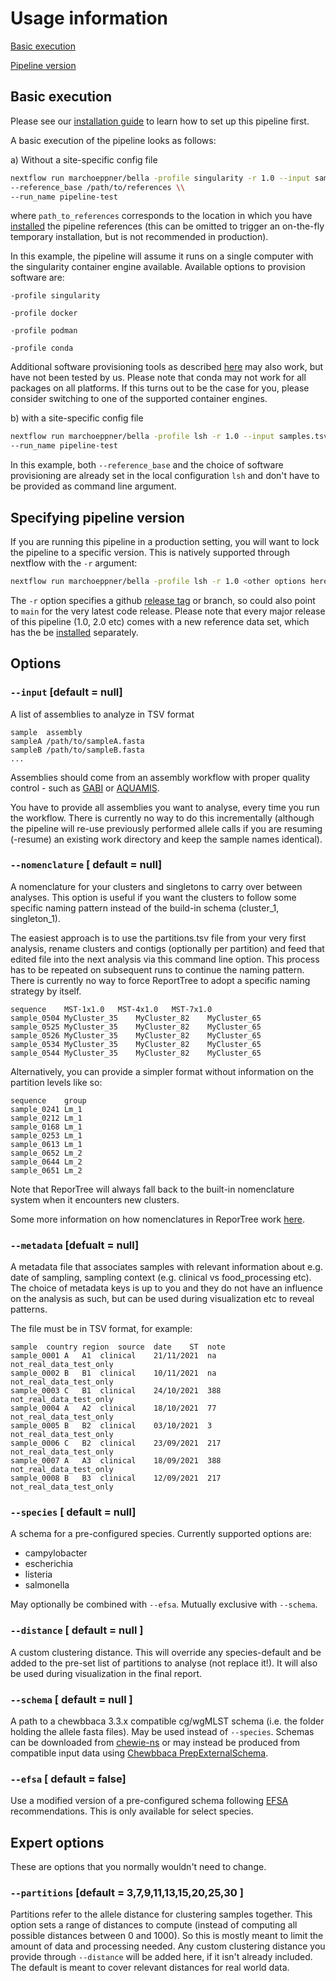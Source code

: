 # Usage information

[Basic execution](#basic-execution)

[Pipeline version](#specifying-pipeline-version)

## Basic execution

Please see our [installation guide](installation.md) to learn how to set up this pipeline first. 

A basic execution of the pipeline looks as follows:

a) Without a site-specific config file

```bash
nextflow run marchoeppner/bella -profile singularity -r 1.0 --input samples.tsv \\
--reference_base /path/to/references \\
--run_name pipeline-test
```

where `path_to_references` corresponds to the location in which you have [installed](installation.md) the pipeline references (this can be omitted to trigger an on-the-fly temporary installation, but is not recommended in production). 

In this example, the pipeline will assume it runs on a single computer with the singularity container engine available. Available options to provision software are:

`-profile singularity`

`-profile docker` 

`-profile podman` 

`-profile conda` 

Additional software provisioning tools as described [here](https://www.nextflow.io/docs/latest/container.html) may also work, but have not been tested by us. Please note that conda may not work for all packages on all platforms. If this turns out to be the case for you, please consider switching to one of the supported container engines. 

b) with a site-specific config file

```bash
nextflow run marchoeppner/bella -profile lsh -r 1.0 --input samples.tsv \\
--run_name pipeline-test 
```

In this example, both `--reference_base` and the choice of software provisioning are already set in the local configuration `lsh` and don't have to be provided as command line argument. 

## Specifying pipeline version

If you are running this pipeline in a production setting, you will want to lock the pipeline to a specific version. This is natively supported through nextflow with the `-r` argument:

```bash
nextflow run marchoeppner/bella -profile lsh -r 1.0 <other options here>
```

The `-r` option specifies a github [release tag](https://github.com/marchoeppner/bella/releases) or branch, so could also point to `main` for the very latest code release. Please note that every major release of this pipeline (1.0, 2.0 etc) comes with a new reference data set, which has the be [installed](installation.md) separately.

## Options

### `--input` [default = null]

A list of assemblies to analyze in TSV format

```TSV
sample  assembly
sampleA /path/to/sampleA.fasta
sampleB /path/to/sampleB.fasta
...
```

Assemblies should come from an assembly workflow with proper quality control - such as [GABI](https://github.com/bio-raum/gabi) or [AQUAMIS](https://gitlab.com/bfr_bioinformatics/AQUAMIS).

You have to provide all assemblies you want to analyse, every time you run the workflow. There is currently no way to do this incrementally (although the pipeline will re-use previously performed allele calls if you are resuming (-resume) an existing work directory and keep the sample names identical).

### `--nomenclature` [ default = null]

A nomenclature for your clusters and singletons to carry over between analyses. This option is useful if you want the clusters to follow some specific naming pattern instead of the build-in schema (cluster_1, singleton_1).

The easiest approach is to use the partitions.tsv file from your very first analysis, rename clusters and contigs (optionally per partition) and feed that edited file into the next analysis via this command line option. This process has to be repeated on subsequent runs to continue the naming pattern. There is currently no way to force ReportTree to adopt a specific naming strategy by itself.  

```TSV
sequence	MST-1x1.0	MST-4x1.0	MST-7x1.0
sample_0504	MyCluster_35	MyCluster_82	MyCluster_65
sample_0525	MyCluster_35	MyCluster_82	MyCluster_65
sample_0526	MyCluster_35	MyCluster_82	MyCluster_65
sample_0534	MyCluster_35	MyCluster_82	MyCluster_65
sample_0544	MyCluster_35	MyCluster_82	MyCluster_65
```

Alternatively, you can provide a simpler format without information on the partition levels like so:

```TSV
sequence	group
sample_0241	Lm_1
sample_0212	Lm_1
sample_0168	Lm_1
sample_0253	Lm_1
sample_0613	Lm_1
sample_0652	Lm_2
sample_0644	Lm_2
sample_0651	Lm_2
```

Note that ReporTree will always fall back to the built-in nomenclature system when it encounters new clusters. 

Some more information on how nomenclatures in ReporTree work [here](https://github.com/insapathogenomics/ReporTree/wiki/3.-Nomenclature).

### `--metadata` [defualt = null]

A metadata file that associates samples with relevant information about e.g. date of sampling, sampling context (e.g. clinical vs food_processing etc). The choice of metadata keys is up to you and they do not have an influence on the analysis as such, but can be used during visualization etc to reveal patterns.

The file must be in TSV format, for example:

```TSV
sample	country	region	source	date	ST	note
sample_0001	A	A1	clinical	21/11/2021	na	not_real_data_test_only
sample_0002	B	B1	clinical	10/11/2021	na	not_real_data_test_only
sample_0003	C	B1	clinical	24/10/2021	388	not_real_data_test_only
sample_0004	A	A2	clinical	18/10/2021	77	not_real_data_test_only
sample_0005	B	B2	clinical	03/10/2021	3	not_real_data_test_only
sample_0006	C	B2	clinical	23/09/2021	217	not_real_data_test_only
sample_0007	A	A3	clinical	18/09/2021	388	not_real_data_test_only
sample_0008	B	B3	clinical	12/09/2021	217	not_real_data_test_only
```
### `--species` [ default = null]

A schema for a pre-configured species. Currently supported options are:

- campylobacter
- escherichia
- listeria
- salmonella

May optionally be combined with `--efsa`. Mutually exclusive with `--schema`. 

### `--distance` [ default = null ]

A custom clustering distance. This will override any species-default and be added to the pre-set list of partitions to analyse (not replace it!). It will also be used during visualization in the final report. 

### `--schema` [ default = null ]

A path to a chewbbaca 3.3.x compatible cg/wgMLST schema (i.e. the folder holding the allele fasta files). May be used instead of `--species`. Schemas can be downloaded from [chewie-ns](https://chewbbaca.readthedocs.io/en/latest/user/modules/DownloadSchema.html) or may instead be produced from compatible input data using [Chewbbaca PrepExternalSchema](https://chewbbaca.readthedocs.io/en/latest/user/modules/PrepExternalSchema.html).

### `--efsa` [ default = false]

Use a modified version of a pre-configured schema following [EFSA](https://www.efsa.europa.eu/en) recommendations. This is only available for select species. 

## Expert options

These are options that you normally wouldn't need to change. 

### `--partitions`  [default = 3,7,9,11,13,15,20,25,30 ]

Partitions refer to the allele distance for clustering samples together. This option sets a range of distances to compute (instead of computing all possible distances between 0 and 1000). So this is mostly meant to limit the amount of data and processing needed. Any custom clustering distance you provide through `--distance` will be added here, if it isn't already included. The default is meant to cover relevant distances for real world data. 